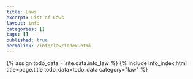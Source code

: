 ```yaml
---
title: Laws
excerpt: List of Laws
layout: info
categories: []
tags: []
published: true
permalink: /info/law/index.html
---
```


{% assign todo_data = site.data.info_law %}
{% include info_index.html title=page.title todo_data=todo_data category="law" %}
